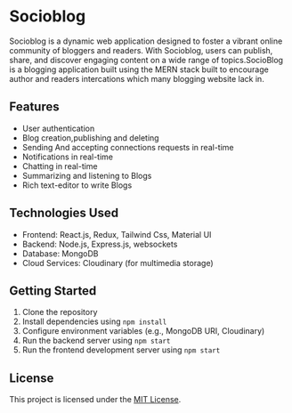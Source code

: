 # Socioblog

Socioblog is a dynamic web application designed to foster a vibrant online community of bloggers and readers. With Socioblog, users can publish, share, and discover engaging content on a wide range of topics.SocioBlog is a blogging application built using the MERN stack built to encourage author and readers intercations which many blogging website lack in.

## Features
- User authentication
- Blog creation,publishing and deleting
- Sending And accepting connections requests in real-time
- Notifications in real-time
- Chatting in real-time
- Summarizing and listening to Blogs
- Rich text-editor to write Blogs

## Technologies Used
- Frontend: React.js, Redux, Tailwind Css, Material UI
- Backend: Node.js, Express.js, websockets
- Database: MongoDB
- Cloud Services: Cloudinary (for multimedia storage)

## Getting Started
1. Clone the repository
2. Install dependencies using `npm install`
3. Configure environment variables (e.g., MongoDB URI, Cloudinary)
4. Run the backend server using `npm start`
5. Run the frontend development server using `npm start`


## License
This project is licensed under the [MIT License](LICENSE).